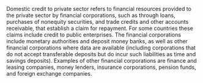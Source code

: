 Domestic credit to private sector refers to financial resources provided to the private sector by financial corporations, such as through loans, purchases of nonequity securities, and trade credits and other accounts receivable, that establish a claim for repayment. For some countries these claims include credit to public enterprises. The financial corporations include monetary authorities and deposit money banks, as well as other financial corporations where data are available (including corporations that do not accept transferable deposits but do incur such liabilities as time and savings deposits). Examples of other financial corporations are finance and leasing companies, money lenders, insurance corporations, pension funds, and foreign exchange companies.